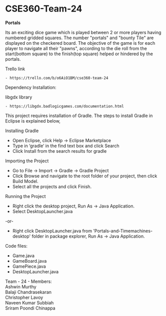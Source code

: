 # CSE360-Team-24
<b>Portals</b> 

Its an exciting dice game which is played between 2 or more players having numbered gridded squares.
The number "portals" and "bounty Tile" are displayed on the checkered board. The objective of the game is for each 
player to navigate all their "pawns", according to the die roll from the start(bottom square) to the finish(top 
square) helped or hindered by the portals.

Trello link 

    - https://trello.com/b/o6AiO1BM/cse360-team-24


Dependency Installation: 

  libgdx library
  
    - https://libgdx.badlogicgames.com/documentation.html 

This project requires installation of Gradle. The steps to install Gradle in Eclipse is explained below,

Installing Gradle

-	Open Eclipse, click Help -> Eclipse Marketplace
-	Type in ‘gradle’ in the find text box and click Search
-	Click Install from the search results for gradle

Importing the Project

-	Go to File -> Import -> Gradle -> Gradle Project
-	Click Browse and navigate to the root folder of your project, then click Build Model.
-	Select all the projects and click Finish. 

Running the Project

-	Right click the desktop project, Run As -> Java Application.
-	Select DesktopLauncher.java

  -or-
  
- Right click DesktopLauncher.java from 'Portals-and-Timemachines-desktop' folder in package explorer, Run As -> Java Application.

Code files:

-	Game.java
-	GameBoard.java
-	GamePiece.java
-	DesktopLauncher.java

Team - 24 - Members:    
Ashwin Murthy     
Balaji Chandrasekaran    
Christopher Lavoy   
Naveen Kumar Subbiah    
Sriram Poondi Chinappa    

